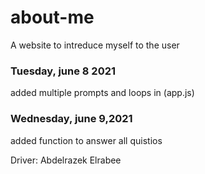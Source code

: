 # about-me

A website to intreduce myself to the user

### Tuesday, june 8 2021

added multiple prompts and loops in (app.js)
### Wednesday, june 9,2021

added function to answer all quistios

Driver: Abdelrazek Elrabee

